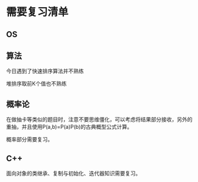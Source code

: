 # 需要复习清单

## OS





## 算法

今日遇到了快速排序算法并不熟练

堆排序取前K个值也不熟练



## 概率论

在做抽卡等类似的题目时，注意不要思维僵化，可以考虑将结果部分接收，另外的重抽，并且使用P(a,b)=P(a)P(b)的古典概型公式计算。

概率部分需要复习。

## C++
面向对象的类继承、复制与初始化、迭代器知识需要复习。